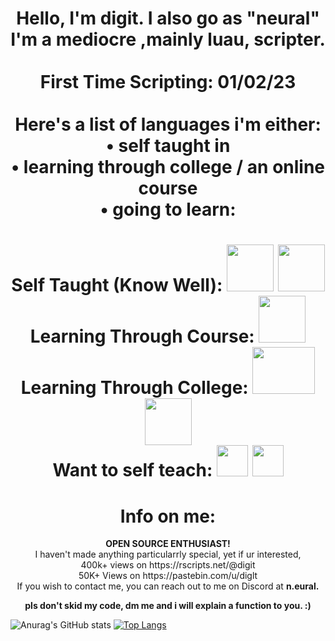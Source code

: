 

<!DOCTYPE html>
<html>
	<body>
	<center>
		<h1>
			Hello, I'm digit. I also go as "neural"
			<br>
				I'm a mediocre ,mainly luau, scripter.
			<br>
			<br>
				First Time Scripting: 01/02/23
			<br>
			<br>
				Here's a list of languages i'm either:
			<br>
					• self taught in
			<br>
					• learning through college / an online course
			<br>
			 		• going to learn:
			<br>
		</h1>
			<h1> Self Taught (Know Well): 
			<img 
				 src="https://imgs.search.brave.com/uPZX-d-N9MXR5febezsRrXyIEzWLXlLHuSQv_VXHCy4/rs:fit:860:0:0:0/g:ce/aHR0cHM6Ly9kZXZm/b3J1bS11cGxvYWRz/LnMzLmR1YWxzdGFj/ay51cy1lYXN0LTIu/YW1hem9uYXdzLmNv/bS91cGxvYWRzL29y/aWdpbmFsLzRYL2Mv/NS9hL2M1YWNmMTY4/NWJkZjM0ZDFkNzIx/YzBjNWVjOGZjM2M0/ZThjODBiMDMucG5n"
				 width="75"
				 height="75"
				 onClick="https://www.lua.org/manual/5.4/"
				 alt=""
			>
			<img 
				 src="https://upload.wikimedia.org/wikipedia/commons/thumb/c/cf/Lua-Logo.svg/1024px-Lua-Logo.svg.png"
				 width="75"
				 height="75"
				 onClick="https://www.lua.org/manual/5.4/"
				 alt=""
			>
			<br>
			Learning Through Course: 
			<img 
				 src="https://upload.wikimedia.org/wikipedia/commons/thumb/c/c3/Python-logo-notext.svg/121px-Python-logo-notext.svg.png"
				 width="75"
				 height="75"
				 alt=""
			>
			<br>
			Learning Through College: 
			<img 
				 src="https://imgs.search.brave.com/t8sT0jJIc-QE1Q-g3tnrkqHOdeyHo_NoVXBZmxxDsqQ/rs:fit:860:0:0:0/g:ce/aHR0cHM6Ly8xNDkz/NjA5NzQudjIucHJl/c3NhYmxlY2RuLmNv/bS93cC1jb250ZW50/L3VwbG9hZHMvMjAy/MS8wMy9hY2Nlc3Mt/ZGF0YWJhc2Utc3Bl/Y2lhbGlzdHMucG5n"
				 width="100"
				 height="75"
				 alt=""
			>
			<img 
				 src="https://upload.wikimedia.org/wikipedia/commons/thumb/6/61/HTML5_logo_and_wordmark.svg/1024px-HTML5_logo_and_wordmark.svg.png"
				 width="75"
				 height="75"
				 alt=""
			>
			<br>
			Want to self teach: 
			<img 
				 src="https://upload.wikimedia.org/wikipedia/commons/thumb/1/18/ISO_C%2B%2B_Logo.svg/120px-ISO_C%2B%2B_Logo.svg.png"
				 width="50"
				 height="50"
				 alt=""
				 >
			<img 
				 src="https://imgs.search.brave.com/hlJLlUrLwzhpgfcIGN6vE9eNlJsA4TAPtoEGQNUY0e4/rs:fit:860:0:0:0/g:ce/aHR0cHM6Ly91cGxv/YWQud2lraW1lZGlh/Lm9yZy93aWtpcGVk/aWEvY29tbW9ucy8x/LzE4L0NfUHJvZ3Jh/bW1pbmdfTGFuZ3Vh/Z2Uuc3Zn"
				 width="50"
				 height="50"
				 alt=""
				 >
		</h1>
		<p>
			<h1> Info on me: </h1>
			<b> OPEN SOURCE ENTHUSIAST! </b>
			<br>
			I haven't made anything particularrly special, yet if ur interested, 
			<br>
			400k+ views on https://rscripts.net/@digit
			<br>
			50K+ Views on https://pastebin.com/u/diglt
			<br>
			If you wish to contact me, you can reach out to me on Discord at <b>n.eural.</b>
			<br>
		</p>
		<p>
			<b>
				pls don't skid my code, dm me and i will explain a function to you. :)
			</b>
		</p>
	</center>
	</body>
</html>


![Anurag's GitHub stats](https://github-readme-stats.vercel.app/api?username=diglt&show_icons=true&theme=dracula)
[![Top Langs](https://github-readme-stats.vercel.app/api/top-langs/?username=diglt&theme=dracula)](https://github.com/anuraghazra/github-readme-stats)
